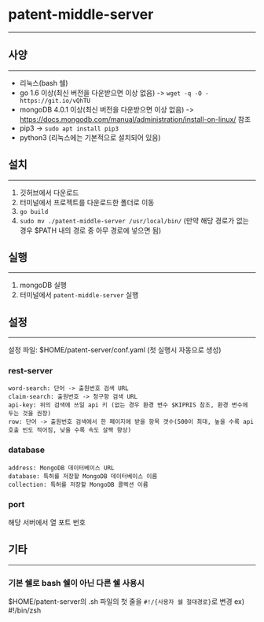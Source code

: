 # patent-middle-server

---

## 사양

---

- 리눅스(bash 쉘)
- go 1.6 이상(최신 버전을 다운받으면 이상 없음) -> `wget -q -O - https://git.io/vQhTU`
- mongoDB 4.0.1 이상(최신 버전을 다운받으면 이상 없음) -> https://docs.mongodb.com/manual/administration/install-on-linux/ 참조
- pip3 -> `sudo apt install pip3`
- python3 (리눅스에는 기본적으로 설치되어 있음)

## 설치

---

1. 깃허브에서 다운로드
2. 터미널에서 프로젝트를 다운로드한 폴더로 이동
3. `go build`
4. `sudo mv ./patent-middle-server /usr/local/bin/` (만약 해당 경로가 없는 경우 $PATH 내의 경로 중 아무 경로에 넣으면 됨)

## 실행

---

1. mongoDB 실행
2. 터미널에서 `patent-middle-server` 실행

## 설정

---

설정 파일: $HOME/patent-server/conf.yaml (첫 실행시 자동으로 생성)

### rest-server
    word-search: 단어 -> 출원번호 검색 URL
    claim-search: 출원번호 -> 청구항 검색 URL
    api-key: 위의 검색에 쓰일 api 키 (없는 경우 환경 변수 $KIPRIS 참조, 환경 변수에 두는 것을 권장)
    row: 단어 -> 출원번호 검색에서 한 페이지에 받을 항목 갯수(500이 최대, 높을 수록 api 호출 빈도 적어짐, 낮을 수록 속도 살짝 향상)

### database
    address: MongoDB 데이터베이스 URL
    database: 특허를 저장할 MongoDB 데이터베이스 이름
    collection: 특허를 저장할 MongoDB 콜렉션 이름

### port
해당 서버에서 열 포트 번호

## 기타

---

### 기본 쉘로 bash 쉘이 아닌 다른 쉘 사용시

$HOME/patent-server의 .sh 파일의 첫 줄을 `#!/{사용자 쉘 절대경로}`로 변경
ex) #!/bin/zsh